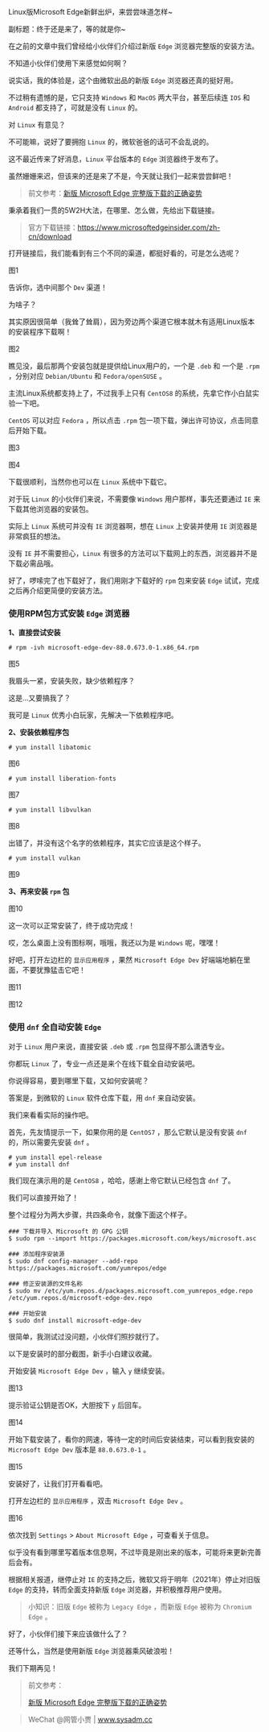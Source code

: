 Linux版Microsoft Edge新鲜出炉，来尝尝味道怎样~

副标题：终于还是来了，等的就是你~



在之前的文章中我们曾经给小伙伴们介绍过新版 `Edge` 浏览器完整版的安装方法。

不知道小伙伴们使用下来感觉如何啊？

说实话，我的体验是，这个由微软出品的新版 `Edge` 浏览器还真的挺好用。

不过稍有遗憾的是，它只支持 `Windows` 和 `MacOS` 两大平台，甚至后续连 `IOS` 和 `Android` 都支持了，可就是没有 `Linux` 的。

对 `Linux` 有意见？

不可能嘛，说好了要拥抱 `Linux` 的，微软爸爸的话可不会乱说的。

这不最近传来了好消息，`Linux` 平台版本的 `Edge` 浏览器终于发布了。

虽然姗姗来迟，但该来的还是来了不是，今天就让我们一起来尝尝鲜吧！

> 前文参考：[新版 Microsoft Edge 完整版下载的正确姿势](https://www.sysadm.cc/index.php/xitongyunwei/759-microsoft-edge-offline-version-download)



秉承着我们一贯的5W2H大法，在哪里、怎么做，先给出下载链接。

> 官方下载链接：https://www.microsoftedgeinsider.com/zh-cn/download



打开链接后，我们能看到有三个不同的渠道，都挺好看的，可是怎么选呢？

图1



告诉你，选中间那个 `Dev` 渠道！

为啥子？

其实原因很简单（我耸了耸肩），因为旁边两个渠道它根本就木有适用Linux版本的安装程序下载啊！

图2



瞧见没，最后那两个安装包就是提供给Linux用户的，一个是 `.deb` 和 一个是 `.rpm` ，分别对应 `Debian/Ubuntu` 和 `Fedora/openSUSE` 。

主流Linux系统都支持上了，不过我手上只有 `CentOS8` 的系统，先拿它作小白鼠实验一下吧。

`CentOS` 可以对应 `Fedora` ，所以点击 `.rpm` 包一项下载，弹出许可协议，点击同意后开始下载。

图3

图4



下载很顺利，当然你也可以在 `Linux` 系统中下载它。

对于玩 `Linux` 的小伙伴们来说，不需要像 `Windows` 用户那样，事先还要通过 `IE` 来下载其他浏览器的安装包。

实际上 `Linux` 系统可并没有 `IE` 浏览器啊，想在 `Linux` 上安装并使用 `IE` 浏览器是非常疯狂的想法。

没有 `IE` 并不需要担心，`Linux` 有很多的方法可以下载网上的东西，浏览器并不是下载必需品哦。

好了，啰嗦完了也下载好了，我们用刚才下载好的 `rpm` 包来安装 `Edge` 试试，完成之后再介绍更简便的安装方法。



### 使用RPM包方式安装 `Edge` 浏览器

**1、直接尝试安装**

```
# rpm -ivh microsoft-edge-dev-88.0.673.0-1.x86_64.rpm
```

图5



我眉头一紧，安装失败，缺少依赖程序？

这是...又要搞我了？

我可是 `Linux` 优秀小白玩家，先解决一下依赖程序吧。



**2、安装依赖程序包**

```
# yum install libatomic
```

图6



```
# yum install liberation-fonts
```

图7



```
# yum install libvulkan
```

图8



出错了，并没有这个名字的依赖程序，其实它应该是这个样子。

```
# yum install vulkan
```

图9



**3、再来安装 `rpm` 包**

图10



这一次可以正常安装了，终于成功完成！

哎，怎么桌面上没有图标啊，哦哦，我还以为是 `Windows` 呢，嘿嘿！

好吧，打开左边栏的 `显示应用程序` ，果然 `Microsoft Edge Dev` 好端端地躺在里面，不要犹豫猛击它吧！

图11

图12



### 使用 `dnf` 全自动安装 `Edge`

对于 `Linux` 用户来说，直接安装 `.deb` 或 `.rpm` 包显得不那么潇洒专业。

你都玩 `Linux` 了，专业一点还是来个在线下载全自动安装吧。

你说得容易，要到哪里下载，又如何安装呢？

答案是，到微软的 `Linux` 软件仓库下载，用 `dnf` 来自动安装。

我们来看看实际的操作吧。



首先，先友情提示一下，如果你用的是 `CentOS7` ，那么它默认是没有安装 `dnf` 的，所以需要先安装 `dnf` 。

```shell
# yum install epel-release
# yum install dnf
```



我们现在演示用的是 `CentOS8` ，哈哈，感谢上帝它默认已经包含 `dnf` 了。

我们可以直接开始了！



整个过程分为两大步骤，共四条命令，就像下面这个样子。

```shell
### 下载并导入 Microsoft 的 GPG 公钥
$ sudo rpm --import https://packages.microsoft.com/keys/microsoft.asc

### 添加程序安装源
$ sudo dnf config-manager --add-repo https://packages.microsoft.com/yumrepos/edge

### 修正安装源的文件名称
$ sudo mv /etc/yum.repos.d/packages.microsoft.com_yumrepos_edge.repo /etc/yum.repos.d/microsoft-edge-dev.repo

### 开始安装
$ sudo dnf install microsoft-edge-dev
```



很简单，我测试过没问题，小伙伴们照抄就行了。

以下是安装时的部分截图，新手小白建议收藏。



开始安装 `Microsoft Edge Dev` ，输入 `y` 继续安装。

图13



提示验证公钥是否OK，大胆按下 `y` 后回车。

图14



开始下载安装了，看你的网速，等待一定的时间后安装结束，可以看到我安装的 `Microsoft Edge Dev` 版本是 `88.0.673.0-1` 。

图15



安装好了，让我们打开看看吧。

打开左边栏的 `显示应用程序` ，双击 `Microsoft Edge Dev` 。

图16



依次找到 `Settings` > `About Microsoft Edge` ，可查看关于信息。

似乎没有看到哪里写着版本信息啊，不过毕竟是刚出来的版本，可能将来更新完善后会有。

根据相关报道，继停止对 `IE` 的支持之后，微软又将于明年（2021年）停止对旧版 `Edge` 的支持，转而全面支持新版 `Edge` 浏览器，并积极推荐用户使用。

> 小知识：旧版 `Edge` 被称为 `Legacy Edge` ，而新版 `Edge` 被称为 `Chromium Edge` 。



好了，小伙伴们接下来应该做什么了？

还等什么，当然是使用新版 `Edge` 浏览器乘风破浪啦！

我们下期再见！



> 前文参考：
>
> [新版 Microsoft Edge 完整版下载的正确姿势](https://www.sysadm.cc/index.php/xitongyunwei/759-microsoft-edge-offline-version-download)











> WeChat @网管小贾 | www.sysadm.cc

